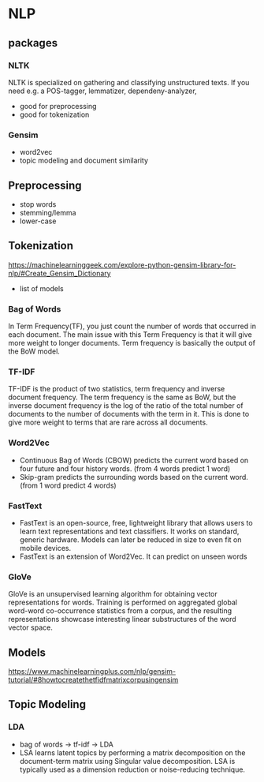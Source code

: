 # NLP

## packages

### NLTK
NLTK is specialized on gathering and classifying unstructured texts. If you need e.g. a POS-tagger, lemmatizer, dependeny-analyzer, 

- good for preprocessing
- good for tokenization

### Gensim

- word2vec
- topic modeling and document similarity


## Preprocessing

- stop words
- stemming/lemma
- lower-case

## Tokenization

https://machinelearninggeek.com/explore-python-gensim-library-for-nlp/#Create_Gensim_Dictionary
- list of models 

### Bag of Words

In Term Frequency(TF), you just count the number of words that occurred in each document. The main issue with this Term Frequency is that it will give more weight to longer documents. Term frequency is basically the output of the BoW model.

### TF-IDF

TF-IDF is the product of two statistics, term frequency and inverse document frequency. The term frequency is the same as BoW, but the inverse document frequency is the log of the ratio of the total number of documents to the number of documents with the term in it. This is done to give more weight to terms that are rare across all documents.

### Word2Vec

- Continuous Bag of Words (CBOW) predicts the current word based on four future and four history words. (from 4 words predict 1 word)
- Skip-gram predicts the surrounding words based on the current word. (from 1 word predict 4 words)

### FastText

- FastText is an open-source, free, lightweight library that allows users to learn text representations and text classifiers. It works on standard, generic hardware. Models can later be reduced in size to even fit on mobile devices.
- FastText is an extension of Word2Vec. It can predict on unseen words


### GloVe

GloVe is an unsupervised learning algorithm for obtaining vector representations for words. Training is performed on aggregated global word-word co-occurrence statistics from a corpus, and the resulting representations showcase interesting linear substructures of the word vector space.

## Models

https://www.machinelearningplus.com/nlp/gensim-tutorial/#8howtocreatethetfidfmatrixcorpusingensim

## Topic Modeling

### LDA

- bag of words -> tf-idf -> LDA
- LSA learns latent topics by performing a matrix decomposition on the document-term matrix using Singular value decomposition. LSA is typically used as a dimension reduction or noise-reducing technique.